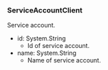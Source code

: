 ### ServiceAccountClient
Service account.

- id: System.String
  - Id of service account.
- name: System.String
  - Name of service account.
